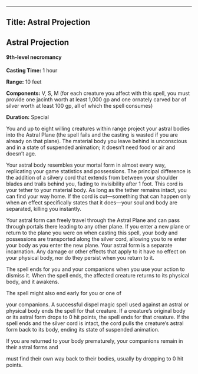 -------------------------
Title: Astral Projection
-------------------------

## Astral Projection

#### 9th-level necromancy


**Casting Time:** 1 hour

**Range:** 10 feet

**Components:** V, S, M (for each creature you affect with
this spell, you must provide one jacinth worth at least 1,000 gp and one
ornately carved bar of silver worth at least 100 gp, all of which the
spell consumes)

**Duration:** Special


You and up to eight willing creatures within range project your astral
bodies into the Astral Plane (the spell fails and the casting is wasted
if you are already on that plane). The material body you leave behind is
unconscious and in a state of suspended animation; it doesn’t need food
or air and doesn’t age.

Your astral body resembles your mortal form in almost every way,
replicating your game statistics and possessions. The principal
difference is the addition of a silvery cord that extends from between
your shoulder blades and trails behind you, fading to invisibility after
1 foot. This cord is your tether to your material body. As long as the
tether remains intact, you can find your way home. If the cord is
cut—something that can happen only when an effect specifically states
that it does—your soul and body are separated, killing you instantly.

Your astral form can freely travel through the Astral Plane and can pass
through portals there leading to any other plane. If you enter a new
plane or return to the plane you were on when casting this spell, your
body and possessions are transported along the silver cord, allowing you
to re enter your body as you enter the new plane. Your astral form is
a separate incarnation. Any damage or other effects that apply to it
have no effect on your physical body, nor do they persist when you
return to it.

The spell ends for you and your companions when you use your action to
dismiss it. When the spell ends, the affected creature returns to its
physical body, and it awakens.

The spell might also end early for you or one of

your companions. A successful dispel magic spell
used against an astral or physical body ends the spell for that
creature. If a creature’s original body or its astral form drops to 0
hit points, the spell ends for that creature. If the spell ends and the
silver cord is intact, the cord pulls the creature’s astral form back to
its body, ending its state of suspended animation.

If you are returned to your body prematurely, your companions remain in
their astral forms and

must find their own way back to their bodies, usually by dropping to 0
hit points.


